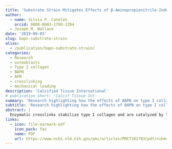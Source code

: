 ```yaml
---
title: 'Substrate Strain Mitigates Effects of β-Aminopropionitrile-Induced Reduction in Enzymatic Crosslinking'
author: 
  - name: Silvia P. Canelón
    orcid: 0000-0003-1709-1394
  - Joseph M. Wallace
date: '2019-09-03'
slug: bapn-substrate-strain
alias:
  - /publication/bapn-substrate-strain/
categories:
  - Research
  - osteoblasts
  - Type I collagen
  - BAPN
  - AFM
  - crosslinking
  - mechanical loading
description: 'Calcified Tissue International'
# publication_short: 'Calcif Tissue Int'
summary: 'Research highlighting how the effects of BAPN on type I collagen, produced by osteoblasts, were mitigated by mechanical loading.'
subtitle: 'Research highlighting how the effects of BAPN on type I collagen, produced by osteoblasts, were mitigated by mechanical loading.'
abstract: |
  Enzymatic crosslinks stabilize type I collagen and are catalyzed by lysyl oxidase (LOX), a step interrupted through β-aminopropionitrile (BAPN) exposure. This study evaluated dose-dependent effects of BAPN on osteoblast gene expression of type I collagen, LOX, and genes associated with crosslink formation. The second objective was to characterize collagen produced in vitro after exposure to BAPN, and to explore changes to collagen properties under continuous cyclical substrate strain. To evaluate dose-dependent effects, osteoblasts were exposed to a range of BAPN dosages (0–10 mM) for gene expression analysis and cell proliferation. Results showed significant upregulation of BMP-1, POST, and COL1A1 and change in cell proliferation. Results also showed that while the gene encoding LOX was unaffected by BAPN treatment, other genes related to LOX activation and matrix production were upregulated. For the loading study, the combined effects of BAPN and mechanical loading were assessed. Gene expression was quantified, atomic force microscopy was used to extract elastic properties of the collagen matrix, and Fourier Transform infrared spectroscopy was used to assess collagen secondary structure for enzymatic crosslinking analysis. BAPN upregulated BMP-1 in static samples and BAPN combined with mechanical loading downregulated LOX when compared to control-static samples. Results showed a higher indentation modulus in BAPN-loaded samples compared to control-loaded samples. Loading increased the mature-to-immature crosslink ratios in control samples, and BAPN increased the height ratio in static samples. In summary, effects of BAPN (upregulation of genes involved in crosslinking, mature/immature crosslinking ratios, upward trend in collagen elasticity) were mitigated by mechanical loading.
links:
  - icon: file-earmark-pdf
    icon_pack: fas
    name: PDF
    url: https://www.ncbi.nlm.nih.gov/pmc/articles/PMC7161703/pdf/nihms-1579224.pdf
---
```


